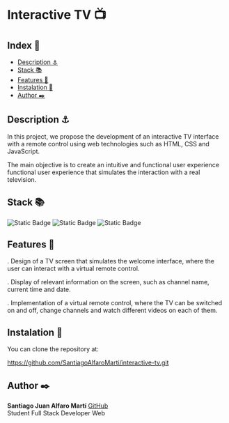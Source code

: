 
# Interactive TV 📺


## Index 📂

- <a href="#description">Description ⚓</a>
- <a href="#stack">Stack 📚</a>
- <a href="#features">Features 👾</a>
- <a href="#instalation">Instalation 💾</a>
- <a href="#author">Author ✒️</a>

## Description ⚓

In this project, we propose the development of an interactive TV interface with a remote control using web technologies such as HTML, CSS and JavaScript.

The main objective is to create an intuitive and functional user experience
functional user experience that simulates the interaction with a real television.

## Stack 📚

![Static Badge](https://img.shields.io/badge/HTML5-orange?style=flat-square) 
![Static Badge](https://img.shields.io/badge/CSS3-blue?style=flat-square)
![Static Badge](https://img.shields.io/badge/JavaScript-yellowstyle=flat-square)

## Features 👾

. Design of a TV screen that simulates the welcome interface, where the user can interact with a virtual remote control.

. Display of relevant information on the screen, such as channel name, current time and date.

. Implementation of a virtual remote control, where the TV can be switched on and off, change channels and watch different videos on each of them.

## Instalation 💾

You can clone the repository at:

https://github.com/SantiagoAlfaroMarti/interactive-tv.git

## Author ✒️

**Santiago Juan Alfaro Martí** [GitHub](https://github.com/SantiagoAlfaroMarti)
<br>
Student Full Stack Developer Web
     